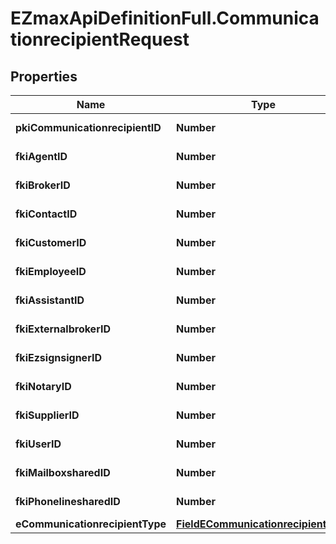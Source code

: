 # EZmaxApiDefinitionFull.CommunicationrecipientRequest

## Properties

Name | Type | Description | Notes
------------ | ------------- | ------------- | -------------
**pkiCommunicationrecipientID** | **Number** | The unique ID of the Communicationrecipient. | [optional] 
**fkiAgentID** | **Number** | The unique ID of the Agent. | [optional] 
**fkiBrokerID** | **Number** | The unique ID of the Broker. | [optional] 
**fkiContactID** | **Number** | The unique ID of the Contact | [optional] 
**fkiCustomerID** | **Number** | The unique ID of the Customer. | [optional] 
**fkiEmployeeID** | **Number** | The unique ID of the Employee. | [optional] 
**fkiAssistantID** | **Number** | The unique ID of the Assistant. | [optional] 
**fkiExternalbrokerID** | **Number** | The unique ID of the Externalbroker. | [optional] 
**fkiEzsignsignerID** | **Number** | The unique ID of the Ezsignsigner | [optional] 
**fkiNotaryID** | **Number** | The unique ID of the Notary. | [optional] 
**fkiSupplierID** | **Number** | The unique ID of the Supplier. | [optional] 
**fkiUserID** | **Number** | The unique ID of the User | [optional] 
**fkiMailboxsharedID** | **Number** | The unique ID of the Mailboxshared | [optional] 
**fkiPhonelinesharedID** | **Number** | The unique ID of the Phonelineshared | [optional] 
**eCommunicationrecipientType** | [**FieldECommunicationrecipientType**](FieldECommunicationrecipientType.md) |  | [optional] 


